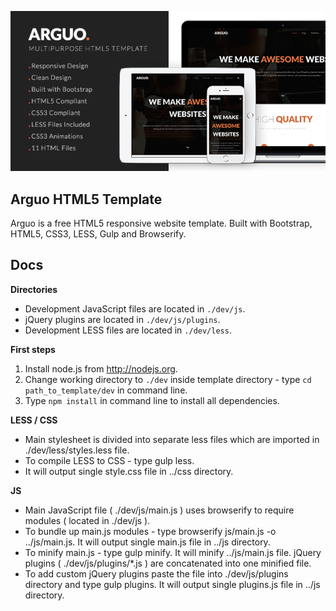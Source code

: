![Arguo Image](https://raw.githubusercontent.com/pierzchalatomasz/Arguo-HTML5-Template/master/docs/img/arguo-promo.png)

## Arguo HTML5 Template ##
Arguo is a free HTML5 responsive website template. Built with Bootstrap, HTML5, CSS3, LESS, Gulp and Browserify.

## Docs ##

**Directories**

 - Development JavaScript files are located in `./dev/js`.
 - jQuery plugins are located in `./dev/js/plugins`. 
 - Development LESS files are located in `./dev/less`.

**First steps**

 1. Install node.js from http://nodejs.org. 
 2. Change working directory to `./dev` inside template directory - type `cd path_to_template/dev` in command line.
 3. Type `npm install` in command line to install all dependencies. 
 
**LESS / CSS**

 - Main stylesheet is divided into separate less files which are imported in ./dev/less/styles.less file. 
 - To compile LESS to CSS - type gulp less. 
 - It will output single style.css file in ../css directory.

**JS**

- Main JavaScript file ( ./dev/js/main.js ) uses browserify to require modules ( located in ./dev/js ).
- To bundle up main.js modules - type browserify js/main.js -o ../js/main.js. It will output single main.js file in ../js directory.
- To minify main.js - type gulp minify. It will minify ../js/main.js file.
jQuery plugins ( ./dev/js/plugins/*.js ) are concatenated into one minified file.
- To add custom jQuery plugins paste the file into ./dev/js/plugins directory and type gulp plugins. It will output single plugins.js file in ../js directory.